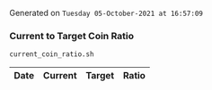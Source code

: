 Generated on `Tuesday 05-October-2021 at 16:57:09`

### Current to Target Coin Ratio
`current_coin_ratio.sh`

Date|Current|Target|Ratio
---|---|---|---
